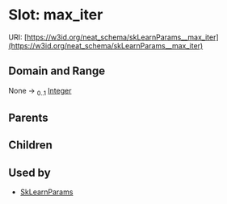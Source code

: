 
# Slot: max_iter




URI: [https://w3id.org/neat_schema/skLearnParams__max_iter](https://w3id.org/neat_schema/skLearnParams__max_iter)


## Domain and Range

None &#8594;  <sub>0..1</sub> [Integer](types/Integer.md)

## Parents


## Children


## Used by

 * [SkLearnParams](SkLearnParams.md)
